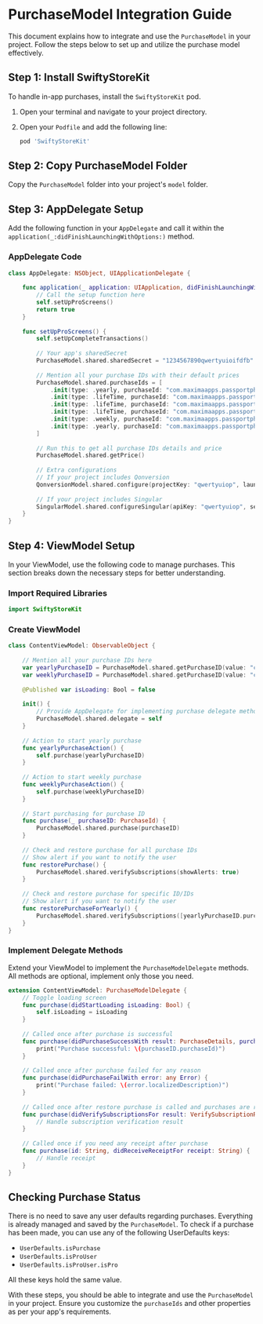 # PurchaseModel Integration Guide

This document explains how to integrate and use the `PurchaseModel` in your project. Follow the steps below to set up and utilize the purchase model effectively.

## Step 1: Install SwiftyStoreKit
To handle in-app purchases, install the `SwiftyStoreKit` pod.

1. Open your terminal and navigate to your project directory.
2. Open your `Podfile` and add the following line:

    ```ruby
    pod 'SwiftyStoreKit'
    ```

## Step 2: Copy PurchaseModel Folder
Copy the `PurchaseModel` folder into your project's `model` folder.

## Step 3: AppDelegate Setup
Add the following function in your `AppDelegate` and call it within the `application(_:didFinishLaunchingWithOptions:)` method.

### AppDelegate Code
```swift
class AppDelegate: NSObject, UIApplicationDelegate {
    
    func application(_ application: UIApplication, didFinishLaunchingWithOptions launchOptions: [UIApplication.LaunchOptionsKey : Any]? = nil) -> Bool {
        // Call the setup function here
        self.setUpProScreens()
        return true
    }
    
    func setUpProScreens() {
        self.setUpCompleteTransactions()
        
        // Your app's sharedSecret
        PurchaseModel.shared.sharedSecret = "1234567890qwertyuioifdfb"
        
        // Mention all your purchase IDs with their default prices
        PurchaseModel.shared.purchaseIds = [
            .init(type: .yearly, purchaseId: "com.maximaapps.passportphoto.yearly", priceDefaultValue: "$9.99", priceDefaultValueDouble: 9.99),
            .init(type: .lifeTime, purchaseId: "com.maximaapps.passportphoto.lifetime", priceDefaultValue: "$19.99", priceDefaultValueDouble: 19.99, needSplitPrice: true, splitPriceStringSuffix: "Month"),
            .init(type: .lifeTime, purchaseId: "com.maximaapps.passportphoto.lifetimew", priceDefaultValue: "$14.99", priceDefaultValueDouble: 14.99, needSplitPrice: true, splitPriceStringSuffix: "Month"),
            .init(type: .lifeTime, purchaseId: "com.maximaapps.passportphoto.lifetime2", priceDefaultValue: "$29.99", priceDefaultValueDouble: 29.99),
            .init(type: .weekly, purchaseId: "com.maximaapps.passportphoto.weekly", priceDefaultValue: "$4.99", priceDefaultValueDouble: 4.99),
            .init(type: .yearly, purchaseId: "com.maximaapps.passportphoto.yearly2", priceDefaultValue: "$14.99", priceDefaultValueDouble: 14.99)
        ]
        
        // Run this to get all purchase IDs details and price
        PurchaseModel.shared.getPrice()
        
        // Extra configurations
        // If your project includes Qonversion
        QonversionModel.shared.configure(projectKey: "qwertyuiop", launchMode: .subscriptionManagement)
        
        // If your project includes Singular
        SingularModel.shared.configureSingular(apiKey: "qwertyuiop", secret: "sdfghjkl")
    }
}
```

## Step 4: ViewModel Setup
In your ViewModel, use the following code to manage purchases. This section breaks down the necessary steps for better understanding.

### Import Required Libraries
```swift
import SwiftyStoreKit
```

### Create ViewModel
```swift
class ContentViewModel: ObservableObject {
    
    // Mention all your purchase IDs here
    var yearlyPurchaseID = PurchaseModel.shared.getPurchaseID(value: "com.maximaapps.passportphoto.yearly")
    var weeklyPurchaseID = PurchaseModel.shared.getPurchaseID(value: "com.maximaapps.passportphoto.weekly")
    
    @Published var isLoading: Bool = false
    
    init() {
        // Provide AppDelegate for implementing purchase delegate methods
        PurchaseModel.shared.delegate = self
    }
    
    // Action to start yearly purchase
    func yearlyPurchaseAction() {
        self.purchase(yearlyPurchaseID)
    }
    
    // Action to start weekly purchase
    func weeklyPurchaseAction() {
        self.purchase(weeklyPurchaseID)
    }
    
    // Start purchasing for purchase ID
    func purchase(_ purchaseID: PurchaseId) {
        PurchaseModel.shared.purchase(purchaseID)
    }
    
    // Check and restore purchase for all purchase IDs
    // Show alert if you want to notify the user
    func restorePurchase() {
        PurchaseModel.shared.verifySubscriptions(showAlerts: true)
    }
    
    // Check and restore purchase for specific ID/IDs
    // Show alert if you want to notify the user
    func restorePurchaseForYearly() {
        PurchaseModel.shared.verifySubscriptions([yearlyPurchaseID.purchaseId], showAlerts: true)
    }
}
```

### Implement Delegate Methods
Extend your ViewModel to implement the `PurchaseModelDelegate` methods. All methods are optional, implement only those you need.

```swift
extension ContentViewModel: PurchaseModelDelegate {
    // Toggle loading screen
    func purchase(didStartLoading isLoading: Bool) {
        self.isLoading = isLoading
    }
    
    // Called once after purchase is successful
    func purchase(didPurchaseSuccessWith result: PurchaseDetails, purchaseID: PurchaseId) {
        print("Purchase successful: \(purchaseID.purchaseId)")
    }
    
    // Called once after purchase failed for any reason
    func purchase(didPurchaseFailWith error: any Error) {
        print("Purchase failed: \(error.localizedDescription)")
    }
    
    // Called once after restore purchase is called and purchases are restored
    func purchase(didVerifySubscriptionsFor result: VerifySubscriptionResult, showAlert: Bool) {
        // Handle subscription verification result
    }
    
    // Called once if you need any receipt after purchase
    func purchase(id: String, didReceiveReceiptFor receipt: String) {
        // Handle receipt
    }
}
```

## Checking Purchase Status
There is no need to save any user defaults regarding purchases. Everything is already managed and saved by the `PurchaseModel`. To check if a purchase has been made, you can use any of the following UserDefaults keys:

- `UserDefaults.isPurchase`
- `UserDefaults.isProUser`
- `UserDefaults.isProUser.isPro`

All these keys hold the same value.

With these steps, you should be able to integrate and use the `PurchaseModel` in your project. Ensure you customize the `purchaseIds` and other properties as per your app's requirements.
